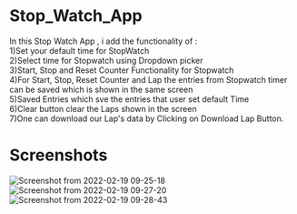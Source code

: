 # Stop_Watch_App

In this Stop Watch App , i add the functionality of  :<br/>
1)Set your default time for StopWatch <br/>
2)Select time for Stopwatch using Dropdown picker <br/>
3)Start, Stop and Reset Counter Functionality for Stopwatch <br/>
4)For Start, Stop, Reset Counter and  Lap the entries from Stopwatch timer can be saved which is shown in the same screen <br/>
5)Saved Entries which sve the entries that user set default Time <br/>
6)Clear button clear the Laps shown in the screen<br/>
7)One can download our Lap's data by Clicking on Download Lap Button.<br/>

# Screenshots
![Screenshot from 2022-02-19 09-25-18](https://user-images.githubusercontent.com/99062463/154785489-512a85f4-479d-4f7b-961f-cd9b3f9f15af.png)
![Screenshot from 2022-02-19 09-27-20](https://user-images.githubusercontent.com/99062463/154785491-7fe36144-3263-49b1-9c0f-073288e1aa63.png)
![Screenshot from 2022-02-19 09-28-43](https://user-images.githubusercontent.com/99062463/154785493-0325ad36-b72a-434f-be6d-68edf0d55d23.png)
